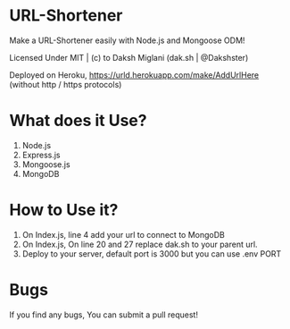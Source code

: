 # URL-Shortener
Make a URL-Shortener easily with Node.js and Mongoose ODM!

Licensed Under MIT | (c) to Daksh Miglani (dak.sh | @Dakshster)

Deployed on Heroku, https://urld.herokuapp.com/make/AddUrlHere (without http / https protocols)

# What does it Use?
1. Node.js
2. Express.js
3. Mongoose.js
4. MongoDB

# How to Use it?

1. On Index.js, line 4 add your url to connect to MongoDB
2. On Index.js, On line 20 and 27 replace dak.sh to your parent url.
3. Deploy to your server, default port is 3000 but you can use .env PORT

# Bugs
If you find any bugs, You can submit a pull request!